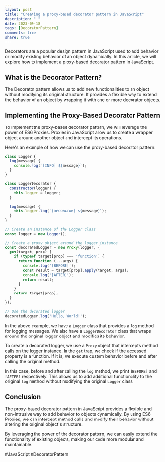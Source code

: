 ```yaml
---
layout: post
title: "Creating a proxy-based decorator pattern in JavaScript"
description: " "
date: 2023-09-18
tags: [DecoratorPattern]
comments: true
share: true
---
```


Decorators are a popular design pattern in JavaScript used to add behavior or modify existing behavior of an object dynamically. In this article, we will explore how to implement a proxy-based decorator pattern in JavaScript.

## What is the Decorator Pattern?

The Decorator pattern allows us to add new functionalities to an object without modifying its original structure. It provides a flexible way to extend the behavior of an object by wrapping it with one or more decorator objects.

## Implementing the Proxy-Based Decorator Pattern

To implement the proxy-based decorator pattern, we will leverage the power of ES6 Proxies. Proxies in JavaScript allow us to create a wrapper object around another object and intercept its operations.

Here's an example of how we can use the proxy-based decorator pattern:

```javascript
class Logger {
  log(message) {
    console.log(`[INFO] ${message}`);
  }
}

class LoggerDecorator {
  constructor(logger) {
    this.logger = logger;
  }
  
  log(message) {
    this.logger.log(`[DECORATOR] ${message}`);
  }
}

// Create an instance of the Logger class
const logger = new Logger();

// Create a proxy object around the logger instance
const decoratedLogger = new Proxy(logger, {
  get(target, prop) {
    if (typeof target[prop] === 'function') {
      return function (...args) {
        console.log('[BEFORE]');
        const result = target[prop].apply(target, args);
        console.log('[AFTER]');
        return result;
      }
    }
    return target[prop];
  }
});

// Use the decorated logger
decoratedLogger.log('Hello, World!');
```

In the above example, we have a `Logger` class that provides a `log` method for logging messages. We also have a `LoggerDecorator` class that wraps around the original logger object and modifies its behavior.

To create a decorated logger, we use a `Proxy` object that intercepts method calls on the logger instance. In the `get` trap, we check if the accessed property is a function. If it is, we execute custom behavior before and after calling the original method.

In this case, before and after calling the `log` method, we print `[BEFORE]` and `[AFTER]` respectively. This allows us to add additional functionality to the original `log` method without modifying the original `Logger` class.

## Conclusion

The proxy-based decorator pattern in JavaScript provides a flexible and non-intrusive way to add behavior to objects dynamically. By using ES6 Proxies, we can intercept method calls and modify their behavior without altering the original object's structure.

By leveraging the power of the decorator pattern, we can easily extend the functionality of existing objects, making our code more modular and maintainable.

#JavaScript #DecoratorPattern
